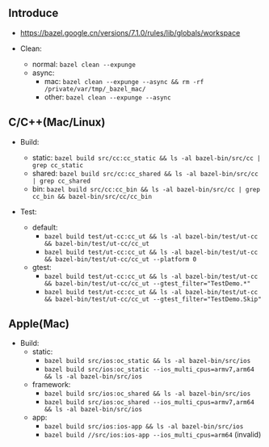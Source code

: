 ## Introduce
- https://bazel.google.cn/versions/7.1.0/rules/lib/globals/workspace

- Clean: 
    * normal: `bazel clean --expunge`
    * async: 
        * mac: `bazel clean --expunge --async && rm -rf /private/var/tmp/_bazel_mac/`
        * other: `bazel clean --expunge --async`

## C/C++(Mac/Linux)
- Build: 
    * static: `bazel build src/cc:cc_static && ls -al bazel-bin/src/cc | grep cc_static`
    * shared: `bazel build src/cc:cc_shared && ls -al bazel-bin/src/cc | grep cc_shared`
    * bin: `bazel build src/cc:cc_bin && ls -al bazel-bin/src/cc | grep cc_bin && bazel-bin/src/cc/cc_bin`

- Test:
    * default: 
        * `bazel build test/ut-cc:cc_ut && ls -al bazel-bin/test/ut-cc && bazel-bin/test/ut-cc/cc_ut`
        * `bazel build test/ut-cc:cc_ut && ls -al bazel-bin/test/ut-cc && bazel-bin/test/ut-cc/cc_ut --platform 0`
    * gtest: 
        * `bazel build test/ut-cc:cc_ut && ls -al bazel-bin/test/ut-cc && bazel-bin/test/ut-cc/cc_ut --gtest_filter="TestDemo.*"`
        * `bazel build test/ut-cc:cc_ut && ls -al bazel-bin/test/ut-cc && bazel-bin/test/ut-cc/cc_ut --gtest_filter="TestDemo.Skip"`

## Apple(Mac)
- Build: 
    * static:
        * `bazel build src/ios:oc_static && ls -al bazel-bin/src/ios`
        * `bazel build src/ios:oc_static --ios_multi_cpus=armv7,arm64 && ls -al bazel-bin/src/ios`
    * framework: 
        * `bazel build src/ios:oc_shared && ls -al bazel-bin/src/ios`
        * `bazel build src/ios:oc_shared --ios_multi_cpus=armv7,arm64 && ls -al bazel-bin/src/ios`
    * app: 
        * `bazel build src/ios:ios-app && ls -al bazel-bin/src/ios`
        * `bazel build //src/ios:ios-app --ios_multi_cpus=arm64` (invalid)
